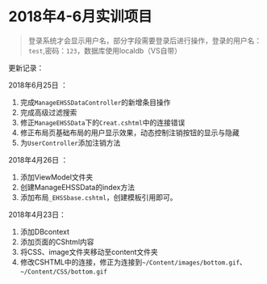 # 2018年4-6月实训项目

> 登录系统才会显示用户名，部分字段需要登录后进行操作，登录的用户名：`test`,密码：`123`，数据库使用localdb（VS自带）

更新记录：

2018年6月25日 ：
1. 完成`ManageEHSSDataController`的新增条目操作
2. 完成高级过滤搜索
3. 修正`ManageEHSSData`下的`Creat.cshtml`中的连接错误
4. 修正布局页基础布局的用户显示效果，动态控制注销按钮的显示与隐藏
5. 为`UserController`添加注销方法

2018年4月26日 ：
1. 添加ViewModel文件夹
2. 创建ManageEHSSData的index方法
3. 添加布局`_EHSSbase.cshtml`，创建模板引用即可。

2018年4月23日：
1. 添加DBcontext
2. 添加页面的CShtml内容
3. 将CSS、image文件夹移动至content文件夹
4. 修改CSHTML中的连接，修正为连接到`~/Content/images/bottom.gif`、`~/Content/CSS/bottom.gif`


